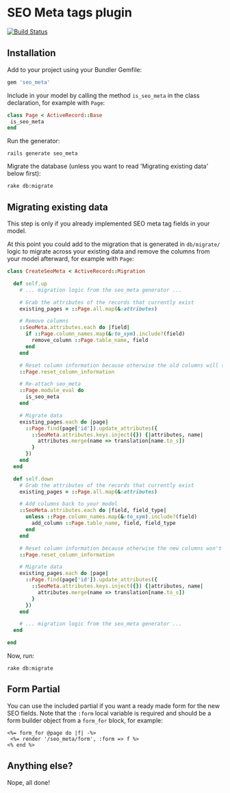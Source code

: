 # SEO Meta tags plugin

[![Build Status](https://travis-ci.org/parndt/seo_meta.png)](https://travis-ci.org/parndt/seo_meta)

## Installation

Add to your project using your Bundler Gemfile:

```ruby
gem 'seo_meta'
```

Include in your model by calling the method `is_seo_meta` in the class declaration,
for example with `Page`:

```ruby
class Page < ActiveRecord::Base
 is_seo_meta
end
```

Run the generator:

    rails generate seo_meta

Migrate the database (unless you want to read 'Migrating existing data' below first):

    rake db:migrate

## Migrating existing data

This step is only if you already implemented SEO meta tag fields in your model.

At this point you could add to the migration that is generated in `db/migrate/`
logic to migrate across your existing data and remove the columns from your model
afterward, for example with `Page`:

```ruby
class CreateSeoMeta < ActiveRecord::Migration

  def self.up
    # ... migration logic from the seo_meta generator ...

    # Grab the attributes of the records that currently exist
    existing_pages = ::Page.all.map(&:attributes)

    # Remove columns
    ::SeoMeta.attributes.each do |field|
      if ::Page.column_names.map(&:to_sym).include?(field)
        remove_column ::Page.table_name, field
      end
    end

    # Reset column information because otherwise the old columns will still exist.
    ::Page.reset_column_information

    # Re-attach seo_meta
    ::Page.module_eval do
      is_seo_meta
    end

    # Migrate data
    existing_pages.each do |page|
      ::Page.find(page['id']).update_attributes({
        ::SeoMeta.attributes.keys.inject({}) {|attributes, name|
          attributes.merge(name => translation[name.to_s])
        }
      })
    end
  end

  def self.down
    # Grab the attributes of the records that currently exist
    existing_pages = ::Page.all.map(&:attributes)

    # Add columns back to your model
    ::SeoMeta.attributes.each do |field, field_type|
      unless ::Page.column_names.map(&:to_sym).include?(field)
        add_column ::Page.table_name, field, field_type
      end
    end

    # Reset column information because otherwise the new columns won't exist yet.
    ::Page.reset_column_information

    # Migrate data
    existing_pages.each do |page|
      ::Page.find(page['id']).update_attributes({
        ::SeoMeta.attributes.keys.inject({}) {|attributes, name|
          attributes.merge(name => translation[name.to_s])
        }
      })
    end

    # ... migration logic from the seo_meta generator ...
  end

end
```

Now, run:

    rake db:migrate

## Form Partial

You can use the included partial if you want a ready made form for the new SEO fields.
Note that the `:form` local variable is required and should be a form builder object
from a `form_for` block, for example:

```erb
<%= form_for @page do |f| -%>
 <%= render '/seo_meta/form', :form => f %>
<% end %>
```

## Anything else?

Nope, all done!